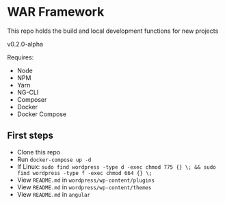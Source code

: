 # WAR Framework
This repo holds the build and local development functions for new projects

v0.2.0-alpha

Requires:

* Node
* NPM
* Yarn
* NG-CLI
* Composer
* Docker
* Docker Compose

## First steps

* Clone this repo
* Run `docker-compose up -d`
* If Linux: `sudo find wordpress -type d -exec chmod 775 {} \; && sudo find wordpress -type f -exec chmod 664 {} \;`
* View `README.md` in `wordpress/wp-content/plugins`
* View `README.md` in `wordpress/wp-content/themes`
* View `README.md` in `angular`
